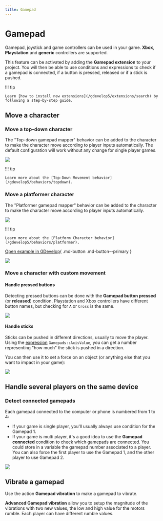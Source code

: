 ```yaml
---
title: Gamepad
---
```

# Gamepad

Gamepad, joystick and game controllers can be used in your game.
**Xbox**, **Playstation** and **generic** controllers are supported.

This feature can be activated by adding the **Gamepad extension** to your project. You will then be able to use conditions and expressions to check if a gamepad is connected, if a button is pressed, released or if a stick is pushed.

!!! tip

    Learn [how to install new extensions](/gdevelop5/extensions/search) by following a step-by-step guide.

## Move a character

### Move a top-down character

The "Top-down gamepad mapper" behavior can be added to the character to make the character move according to player inputs automatically. The default configuration will work without any change for single player games.

![](/gdevelop5/all-features/gamepad-top-down-mapper.png)

!!! tip

    Learn more about the [Top-Down Movement behavior](/gdevelop5/behaviors/topdown).

### Move a platformer character

The "Platformer gamepad mapper" behavior can be added to the character to make the character move according to player inputs automatically.

![](/gdevelop5/all-features/gamepad-platformer-mapper.png)

!!! tip


    Learn more about the [Platform Character behavior](/gdevelop5/behaviors/platformer).


[Open example in GDevelop](https://editor.gdevelop.io/?project=example://platformer){ .md-button .md-button--primary }

[![](/gdevelop5/behaviors/platformer-example.png)](https://editor.gdevelop.io/?project=example://platformer)

### Move a character with custom movement

#### Handle pressed buttons

Detecting pressed buttons can be done with the **Gamepad button pressed** (or **released**) condition. Playstation and Xbox controllers have different button names,  but checking for `A` or `Cross` is the same.

![](/gdevelop5/all-features/gamepad-condition-released.png)

#### Handle sticks

Sticks can be pushed in different directions, usually to move the player. Using the [expression](/gdevelop5/all-features/expressions) `Gamepads::AxisValue`, you can get a number representing "how much" the stick is pushed in a direction.

You can then use it to set a force on an object (or anything else that you want to impact in your game):

![](/gdevelop5/all-features/gamepad/pasted/20201204-124545.png)


## Handle several players on the same device

### Detect connected gamepads

Each gamepad connected to the computer or phone is numbered from 1 to 4:

* If your game is single player, you'll usually always use condition for the Gamepad 1.
* If your game is multi player, it's a good idea to use the **Gamepad connected** condition to check which gamepads are connected. You could store in a variable the gamepad number associated to a player. You can also force the first player to use the Gamepad 1, and the other player to use Gamepad 2.

![](/gdevelop5/all-features/gamepad-condition-connected.png)

## Vibrate a gamepad

Use the action **Gamepad vibration** to make a gamepad to vibrate.

**Advanced Gamepad vibration** allow you to setup the magnitude of the vibrations with two new values, the low and high value for the motors rumble.
Each player can have different rumble values.
